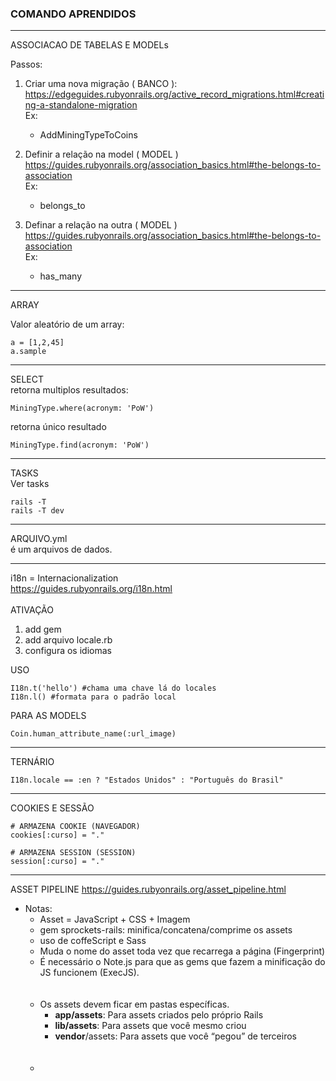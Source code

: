 ### COMANDO APRENDIDOS

---

ASSOCIACAO DE TABELAS E MODELs <br />

Passos:<br>
1) Criar uma nova migração ( BANCO ):
https://edgeguides.rubyonrails.org/active_record_migrations.html#creating-a-standalone-migration
    <br>Ex:
    - AddMiningTypeToCoins
    
2) Definir a relação na model ( MODEL ) <br />
https://guides.rubyonrails.org/association_basics.html#the-belongs-to-association <br />
Ex:
    - belongs_to <br>
    
3) Definar a relação na outra ( MODEL )
https://guides.rubyonrails.org/association_basics.html#the-belongs-to-association<br>
Ex:
    - has_many<br/>


----
ARRAY

Valor aleatório de um array:

    a = [1,2,45]
    a.sample

----

SELECT<br/>
retorna multiplos resultados:<br>

    MiningType.where(acronym: 'PoW')

retorna único resultado<br>

    MiningType.find(acronym: 'PoW')

---

TASKS<br />
Ver tasks
    
    rails -T
    rails -T dev

---
ARQUIVO.yml<br>
é um arquivos de dados.

---
i18n = Internacionalization<br> <https://guides.rubyonrails.org/i18n.html>
<br><br>ATIVAÇÃO
1. add gem 
2. add arquivo locale.rb
3. configura os idiomas

USO

    I18n.t('hello') #chama uma chave lá do locales
    I18n.l() #formata para o padrão local

PARA AS MODELS

    Coin.human_attribute_name(:url_image)

---

TERNÁRIO<br>

    I18n.locale == :en ? "Estados Unidos" : "Português do Brasil"

---
COOKIES E SESSÃO
    
    # ARMAZENA COOKIE (NAVEGADOR)
    cookies[:curso] = "."

    # ARMAZENA SESSION (SESSION)
    session[:curso] = "."    
---
ASSET PIPELINE
<https://guides.rubyonrails.org/asset_pipeline.html>
    
-  Notas:
    - Asset = JavaScript + CSS + Imagem
    - gem sprockets-rails: minifica/concatena/comprime os assets
    - uso de coffeScript e Sass
    - Muda o nome do asset toda vez que recarrega a página (Fingerprint)
    - É necessário o Note.js para que as gems que fazem a minificação do JS funcionem (ExecJS).
<br><br><br>
    - Os assets devem ficar em pastas específicas.
        - <b>app/assets</b>: Para assets criados pelo próprio Rails
        - <b>lib/assets</b>: Para assets que você mesmo criou
        - <b>vendor</b>/assets: Para assets que você “pegou” de
terceiros
<br><br><br>
    - 